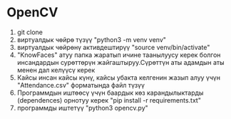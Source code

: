 # OpenCV

1)   git clone 
2)   виртуалдык чөйрө түзүү  "python3 -m venv venv"
3)   виртуалдык чөйрөнү активдештирүү  "source venv/bin/activate" 
4)   "KnowFaces" атуу папка жаратып ичине таанылуусу керек болгон инсандардын сурөттөрүн жайгаштыруу.Сүрөттүн аты адамдын аты менен дал келүүсү керек
5)   Кайсы инсан кайсы күнү, кайсы убакта келгенин жазып алуу үчүн "Attendance.csv" форматында файл түзүү
6)   Программдын иштөөсү үчүн баардык көз карандылыктарды (dependences) орнотуу керек "pip install -r requirements.txt" 
7)   программды иштетүү "python3 opencv.py"
